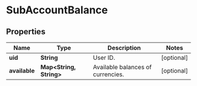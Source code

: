 
# SubAccountBalance

## Properties

Name | Type | Description | Notes
------------ | ------------- | ------------- | -------------
**uid** | **String** | User ID. |  [optional]
**available** | **Map&lt;String, String&gt;** | Available balances of currencies. |  [optional]

